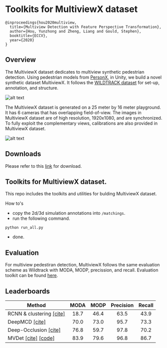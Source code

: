 # Toolkits for MultiviewX dataset

```
@inproceedings{hou2020multiview,
  title={Multiview Detection with Feature Perspective Transformation},
  author={Hou, Yunzhong and Zheng, Liang and Gould, Stephen},
  booktitle={ECCV},
  year={2020}
}
```

## Overview

The MultiviewX dataset dedicates to multiview synthetic pedestrian detection. Using pedestrian models from [PersonX](https://github.com/sxzrt/Dissecting-Person-Re-ID-from-the-Viewpoint-of-Viewpoint), in Unity, we build a novel synthetic dataset MultiviewX. It follows the [WILDTRACK dataset](https://www.epfl.ch/labs/cvlab/data/data-wildtrack/) for set-up, annotation, and structure. 

![alt text](https://hou-yz.github.io/images/eccv2020_mvdet_multiviewx_dataset.jpg "Visualization of MultiviewX dataset")

The MultiviewX dataset is generated on a 25 meter by 16 meter playground. It has 6 cameras that has overlapping field-of-view. The images in MultiviewX dataset are of high resolution, 1920x1080, and are synchronized. To fully exploit the complementary views, calibrations are also provided in MultiviewX dataset. 

![alt text](https://hou-yz.github.io/images/eccv2020_mvdet_multiviewx_demo.gif "Detection results on MultiviewX dataset using MVDet")


## Downloads
Please refer to this [link](https://1drv.ms/u/s!AtzsQybTubHfgP9BJt2g7R_Ku4X3Pg?e=GFGeVn) for download.

## Toolkits for MultiviewX dataset.

This repo includes the toolkits and utilities for bulding MultiviewX dataset.
 
How to's
- copy the 2d/3d simulation annotations into `/matchings`.
- run the following command.
```shell script
python run_all.py
```
- done.

## Evaluation

For multiview pedestiran detection, MultiviewX follows the same evaluation scheme as Wildtrack with MODA, MODP, precission, and recall. Evaluation toolkit can be found [here](https://github.com/hou-yz/MVDet/tree/master/multiview_detector/evaluation). 

## Leaderboards


| Method            | MODA | MODP | Precision | Recall |
|-------------------|:----:|:----:|:---------:|:------:|
| RCNN & clustering [[cite]](https://openaccess.thecvf.com/content_cvpr_2016/html/Xu_Multi-View_People_Tracking_CVPR_2016_paper.html) | 18.7 | 46.4 |    63.5   |  43.9  |
| DeepMCD          [[cite]](https://ieeexplore.ieee.org/abstract/document/8260742/) | 70.0 | 73.0 |    95.7   |  73.3  |
| Deep-Occlusion   [[cite]](https://openaccess.thecvf.com/content_iccv_2017/html/Baque_Deep_Occlusion_Reasoning_ICCV_2017_paper.html) | 76.8 | 59.7 |    97.8   |  70.2  |
| MVDet    [[cite]](https://arxiv.org/abs/2007.07247) [[code]](https://github.com/hou-yz/MVDet) | 83.9 | 79.6 |    96.8   |  86.7  |